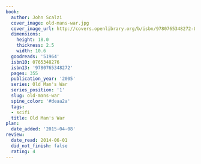 ```yaml
---
book:
  author: John Scalzi
  cover_image: old-mans-war.jpg
  cover_image_url: http://covers.openlibrary.org/b/isbn/9780765348272-L.jpg
  dimensions:
    height: 18.0
    thickness: 2.5
    width: 10.6
  goodreads: '51964'
  isbn10: 0765348276
  isbn13: '9780765348272'
  pages: 355
  publication_year: '2005'
  series: Old Man's War
  series_position: '1'
  slug: old-mans-war
  spine_color: '#deaa2a'
  tags:
  - scifi
  title: Old Man's War
plan:
  date_added: '2015-04-08'
review:
  date_read: 2014-06-01
  did_not_finish: false
  rating: 4
---
```


